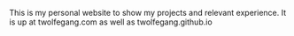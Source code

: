 This is my personal website to show my projects and relevant experience. 
It is up at twolfegang.com as well as twolfegang.github.io
